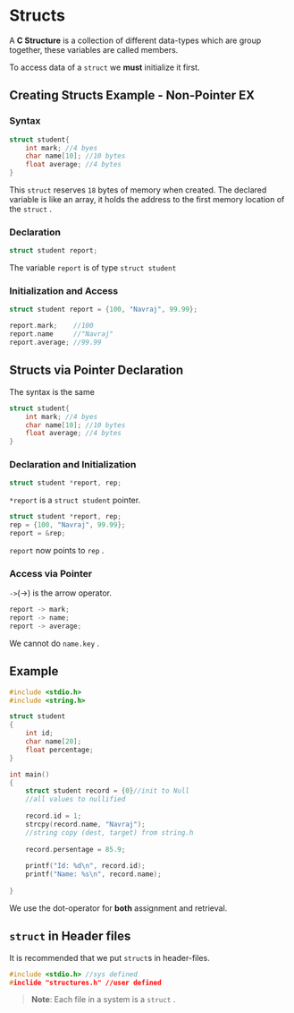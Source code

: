 # Structs
A **C Structure** is a collection of different data-types which are group together, these variables are called members.

To access data of a `struct` we **must** initialize it first.

## Creating Structs Example - Non-Pointer EX
### Syntax
```c
struct student{
	int mark; //4 byes
	char name[10]; //10 bytes
	float average; //4 bytes
}
```
This `struct` reserves `18` bytes of memory when created. The declared variable is like an array, it holds the address to the first memory location of the `struct` . 

### Declaration
```c
struct student report;
```
The variable `report` is of type `struct student`

### Initialization and Access
```c
struct student report = {100, "Navraj", 99.99};
```

```c
report.mark;    //100
report.name     //"Navraj"
report.average; //99.99
```

## Structs via Pointer Declaration
The syntax is the same
```c
struct student{
	int mark; //4 byes
	char name[10]; //10 bytes
	float average; //4 bytes
}
```

### Declaration and Initialization
```c
struct student *report, rep;
```
`*report` is a `struct student` pointer. 

```c
struct student *report, rep;
rep = {100, "Navraj", 99.99};
report = &rep;
```
`report` now points to `rep` .

### Access via Pointer
`->`(->) is the arrow operator. 

```c
report -> mark;
report -> name;
report -> average;
```

We cannot do `name.key` .

## Example
```c
#include <stdio.h>
#include <string.h>

struct student
{
	int id;
	char name[20];
	float percentage;
}

int main()
{
	struct student record = {0}//init to Null
	//all values to nullified
	
	record.id = 1;
	strcpy(record.name, "Navraj");
	//string copy (dest, target) from string.h
	
	record.persentage = 85.9;
	
	printf("Id: %d\n", record.id);
	printf("Name: %s\n", record.name);
	
}
```
We use the dot-operator for **both** assignment and retrieval. 

## `struct` in Header files
It is recommended that we put `struct`s in header-files.


```c
#include <stdio.h> //sys defined
#inclide "structures.h" //user defined
```

> **Note**: Each file in a system is a `struct` .